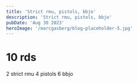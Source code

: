 ```yaml
---
title: 'Strict rmu, pistols, bbjo'
description: 'Strict rmu, pistols, bbjo'
pubDate: 'Aug 30 2023'
heroImage: '/marcgasberg/blog-placeholder-5.jpg'
---
```

# 10 rds
2 strict rmu
4 pistols
6 bbjo
